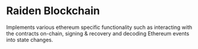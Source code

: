 # Raiden Blockchain

Implements various ethereum specific functionality such as interacting with the contracts on-chain, signing & recovery and decoding Ethereum events into state changes.

